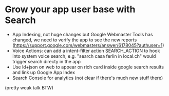 # Grow your app user base with Search

 - App Indexing, not huge changes but Google Webmaster Tools has changed, we need to verify the app to see the new reports (https://support.google.com/webmasters/answer/6178045?authuser=1)
 - Voice Actions: can add a intent-filter action SEARCH_ACTION to hook into system voice search, e.g. "search casa ferlin in local.ch" would trigger search directy in the app
 - Use ld+json on web to appear on rich card inside google search results and link up Google App Index
 - Search Console for analytics (not clear if there's much new stuff there)

(pretty weak talk BTW)